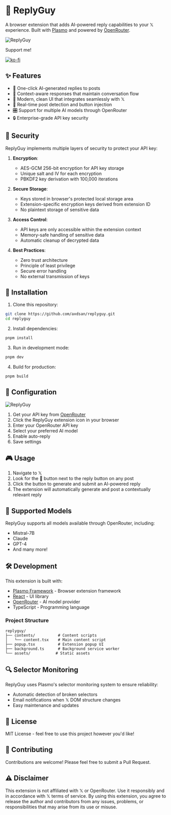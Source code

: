 # 🤖 ReplyGuy

A browser extension that adds AI-powered reply capabilities to your 𝕏 experience. Built with [Plasmo](https://www.plasmo.com/) and powered by [OpenRouter](https://openrouter.ai/).

![ReplyGuy](https://fal.media/files/rabbit/9jKCne1JZQne7SbpHkJrp.png)

Support me!

[![ko-fi](https://ko-fi.com/img/githubbutton_sm.svg)](https://ko-fi.com/Y8Y7189H2F)

## ✨ Features

- 🤖 One-click AI-generated replies to posts
- 🎯 Context-aware responses that maintain conversation flow
- 🎨 Modern, clean UI that integrates seamlessly with 𝕏
- 🔄 Real-time post detection and button injection
- 🎛️ Support for multiple AI models through OpenRouter
- 🔒 Enterprise-grade API key security

## 🔐 Security

ReplyGuy implements multiple layers of security to protect your API key:

1. **Encryption**:

   - AES-GCM 256-bit encryption for API key storage
   - Unique salt and IV for each encryption
   - PBKDF2 key derivation with 100,000 iterations

2. **Secure Storage**:

   - Keys stored in browser's protected local storage area
   - Extension-specific encryption keys derived from extension ID
   - No plaintext storage of sensitive data

3. **Access Control**:

   - API keys are only accessible within the extension context
   - Memory-safe handling of sensitive data
   - Automatic cleanup of decrypted data

4. **Best Practices**:
   - Zero trust architecture
   - Principle of least privilege
   - Secure error handling
   - No external transmission of keys

## 🚀 Installation

1. Clone this repository:

```bash
git clone https://github.com/axdsan/replyguy.git
cd replyguy
```

2. Install dependencies:

```bash
pnpm install
```

3. Run in development mode:

```bash
pnpm dev
```

4. Build for production:

```bash
pnpm build
```

## 🔧 Configuration
![ReplyGuy](https://i.imgur.com/jlCiWoT.png)

1. Get your API key from [OpenRouter](https://openrouter.ai/)
2. Click the ReplyGuy extension icon in your browser
3. Enter your OpenRouter API key
4. Select your preferred AI model
5. Enable auto-reply
6. Save settings

## 🎮 Usage

1. Navigate to 𝕏
2. Look for the 🤖 button next to the reply button on any post
3. Click the button to generate and submit an AI-powered reply
4. The extension will automatically generate and post a contextually relevant reply

## 🧩 Supported Models

ReplyGuy supports all models available through OpenRouter, including:

- Mistral-7B
- Claude
- GPT-4
- And many more!

## 🛠️ Development

This extension is built with:

- [Plasmo Framework](https://www.plasmo.com/) - Browser extension framework
- [React](https://reactjs.org/) - UI library
- [OpenRouter](https://openrouter.ai/) - AI model provider
- TypeScript - Programming language

### Project Structure

```
replyguy/
├── contents/          # Content scripts
│   └── content.tsx    # Main content script
├── popup.tsx          # Extension popup UI
├── background.ts      # Background service worker
└── assets/           # Static assets
```

## 🔍 Selector Monitoring

ReplyGuy uses Plasmo's selector monitoring system to ensure reliability:

- Automatic detection of broken selectors
- Email notifications when 𝕏 DOM structure changes
- Easy maintenance and updates

## 📝 License

MIT License - feel free to use this project however you'd like!

## 🤝 Contributing

Contributions are welcome! Please feel free to submit a Pull Request.

## ⚠️ Disclaimer

This extension is not affiliated with 𝕏 or OpenRouter. Use it responsibly and in accordance with 𝕏 terms of service. By using this extension, you agree to release the author and contributors from any issues, problems, or responsibilities that may arise from its use or misuse.